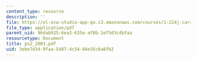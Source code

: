 ```yaml
---
content_type: resource
description: ''
file: https://ol-ocw-studio-app-qa.s3.amazonaws.com/courses/1-224j-carrier-systems-fall-2003/3ebe7d349faa54874c5484e35c6a6fb2_ps2_2003.pdf
file_type: application/pdf
parent_uid: 96dab925-6ea3-635e-af0b-1ef5d3c4bfaa
resourcetype: Document
title: ps2_2003.pdf
uid: 3ebe7d34-9faa-5487-4c54-84e35c6a6fb2
---
```


